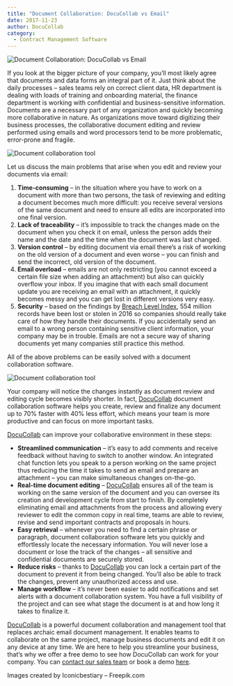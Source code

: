 ```yaml
---
title: "Document Collaboration: DocuCollab vs Email"
date: 2017-11-23
author: DocuCollab
category:
  - Contract Management Software
---
```


![Document Collaboration: DocuCollab vs Email](/img/blog/featbig-850x429.jpg)

If you look at the bigger picture of your company, you’ll most likely agree that documents and data forms an integral part of it. Just think about the daily processes – sales teams rely on correct client data, HR department is dealing with loads of training and onboarding material, the finance department is working with confidential and business-sensitive information. Documents are a necessary part of any organization and quickly becoming more collaborative in nature. As organizations move toward digitizing their business processes, the collaborative document editing and review performed using emails and word processors tend to be more problematic, error-prone and fragile.

![Document collaboration tool](/img/blog/employee-working-and-holding-an-envelope_1223-26-300x300.jpg)

Let us discuss the main problems that arise when you edit and review your documents via email:

1. **Time-consuming** – in the situation where you have to work on a document with more than two persons, the task of reviewing and editing a document becomes much more difficult: you receive several versions of the same document and need to ensure all edits are incorporated into one final version.
2. **Lack of traceability** – it’s impossible to track the changes made on the document when you check it on email, unless the person adds their name and the date and the time when the document was last changed.
3. **Version control** – by editing document via email there’s a risk of working on the old version of a document and even worse – you can finish and send the incorrect, old version of the document.
4. **Email overload** – emails are not only restricting (you cannot exceed a certain file size when adding an attachment) but also can quickly overflow your inbox. If you imagine that with each small document update you are receiving an email with an attachment, it quickly becomes messy and you can get lost in different versions very easy.
5. **Security** – based on the findings by [Breach Level Index](https://blog.gemalto.com/security/2016/09/20/data-breach-statistics-2016-first-half-results/), 554 million records have been lost or stolen in 2016 so companies should really take care of how they handle their documents. If you accidentally send an email to a wrong person containing sensitive client information, your company may be in trouble. Emails are not a secure way of sharing documents yet many companies still practice this method.

All of the above problems can be easily solved with a document collaboration software.

![Document collaboration tool](/img/blog/project-manager-woman-talking-to-a-programmer-man_3446-699-300x300.jpg)

Your company will notice the changes instantly as document review and editing cycle becomes visibly shorter. In fact, [DocuCollab](https://docucollab.com/) document collaboration software helps you create, review and finalize any document up to 70% faster with 40% less effort, which means your team is more productive and can focus on more important tasks.

[DocuCollab](https://docucollab.com/) can improve your collaborative environment in these steps:

- **Streamlined communication** – it’s easy to add comments and receive feedback without having to switch to another window. An integrated chat function lets you speak to a person working on the same project thus reducing the time it takes to send an email and prepare an attachment – you can make simultaneous changes on-the-go.
- **Real-time document editing** – [DocuCollab](https://docucollab.com/) ensures all of the team is working on the same version of the document and you can oversee its creation and development cycle from start to finish. By completely eliminating email and attachments from the process and allowing every reviewer to edit the common copy in real time, teams are able to review, revise and send important contracts and proposals in hours.
- **Easy retrieval** – whenever you need to find a certain phrase or paragraph, document collaboration software lets you quickly and effortlessly locate the necessary information. You will never lose a document or lose the track of the changes – all sensitive and confidential documents are securely stored.
- **Reduce risks** – thanks to [DocuCollab](https://docucollab.com/) you can lock a certain part of the document to prevent it from being changed. You’ll also be able to track the changes, prevent any unauthorized access and use.
- **Manage workflow** – it’s never been easier to add notifications and set alerts with a document collaboration system. You have a full visibility of the project and can see what stage the document is at and how long it takes to finalize it.

[DocuCollab](https://docucollab.com/) is a powerful document collaboration and management tool that replaces archaic email document management. It enables teams to collaborate on the same project, manage business documents and edit it on any device at any time. We are here to help you streamline your business, that’s why we offer a free demo to see how DocuCollab can work for your company. You can [contact our sales team](https://docucollab.com/contact-sales/) or book a demo [here](https://docucollab.com/contact-sales/).

Images created by Iconicbestiary – Freepik.com
